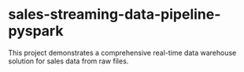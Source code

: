 # sales-streaming-data-pipeline-pyspark
This project demonstrates a comprehensive real-time data warehouse solution for sales data from raw files.
